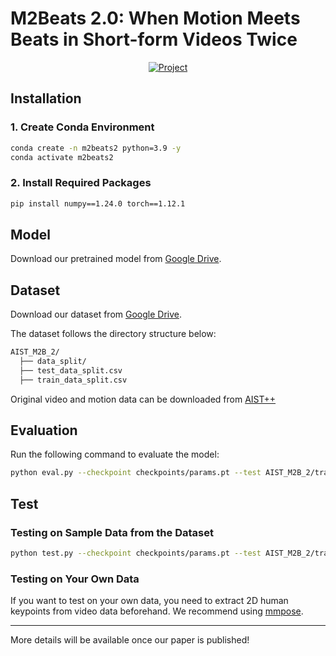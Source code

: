 <p align="center">
  <h1>M2Beats 2.0: When Motion Meets Beats in Short-form Videos Twice</h1>
</p>

<p align="center">
  <a href="https://zyc-cver.github.io/M2Beats-2.0/">
    <img src="https://img.shields.io/badge/Project-Repo-orange?logo=git" alt="Project">
  </a>
</p>

## Installation

### 1. Create Conda Environment
```bash
conda create -n m2beats2 python=3.9 -y
conda activate m2beats2
```

### 2. Install Required Packages
```bash
pip install numpy==1.24.0 torch==1.12.1
```

## Model
Download our pretrained model from [Google Drive](https://drive.google.com/drive/folders/1DsTspcqAeyAo-SJl2rfyV4k_PWm3Haer?usp=sharing).

## Dataset
Download our dataset from [Google Drive](https://drive.google.com/file/d/1DkUsyZ58WW3TMauFbW7tggET46uFjP_g/view?usp=sharing).

The dataset follows the directory structure below:
```bash
AIST_M2B_2/
  ├── data_split/
  ├── test_data_split.csv
  ├── train_data_split.csv
```
Original video and motion data can be downloaded from [AIST++](https://google.github.io/aistplusplus_dataset/factsfigures.html)

## Evaluation
Run the following command to evaluate the model:
```bash
python eval.py --checkpoint checkpoints/params.pt --test AIST_M2B_2/train_data_split.csv --test_data AIST_M2B_2/data_split
```

## Test
### Testing on Sample Data from the Dataset
```bash
python test.py --checkpoint checkpoints/params.pt --test AIST_M2B_2/train_data_split.csv --test_data AIST_M2B_2/data_split
```

### Testing on Your Own Data
If you want to test on your own data, you need to extract 2D human keypoints from video data beforehand. We recommend using [mmpose](https://github.com/open-mmlab/mmpose).

---

More details will be available once our paper is published!

